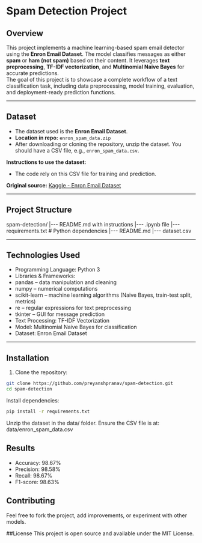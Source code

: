# Spam Detection Project

## Overview
This project implements a machine learning-based spam email detector using the **Enron Email Dataset**. The model classifies messages as either **spam** or **ham (not spam)** based on their content. It leverages **text preprocessing**, **TF-IDF vectorization**, and **Multinomial Naive Bayes** for accurate predictions.  
The goal of this project is to showcase a complete workflow of a text classification task, including data preprocessing, model training, evaluation, and deployment-ready prediction functions.

---

## Dataset
- The dataset used is the **Enron Email Dataset**.  
- **Location in repo:** `enron_spam_data.zip`  
- After downloading or cloning the repository, unzip the dataset. You should have a CSV file, e.g., `enron_spam_data.csv`.  

**Instructions to use the dataset:**
- The code rely on this CSV file for training and prediction. 

**Original source:** [Kaggle - Enron Email Dataset](https://www.kaggle.com/datasets/wcukierski/enron-email-dataset)  

---

## Project Structure
spam-detection/
|--- README.md with instructions
|--- .ipynb file
|--- requirements.txt # Python dependencies
|--- README.md
|--- dataset.csv

---

## Technologies Used
- Programming Language: Python 3
- Libraries & Frameworks:
- pandas – data manipulation and cleaning
- numpy – numerical computations
- scikit-learn – machine learning algorithms (Naive Bayes, train-test split, metrics)
- re – regular expressions for text preprocessing
- tkinter – GUI for message prediction
- Text Processing: TF-IDF Vectorization
- Model: Multinomial Naive Bayes for classification
- Dataset: Enron Email Dataset

---

## Installation
1. Clone the repository:

```bash
git clone https://github.com/preyanshpranav/spam-detection.git
cd spam-detection
```

Install dependencies:

```bash
pip install -r requirements.txt
```
Unzip the dataset in the data/ folder. Ensure the CSV file is at:
data/enron_spam_data.csv

## Results
- Accuracy: 98.67%
- Precision: 98.58%
- Recall: 98.67%
- F1-score: 98.63%

## Contributing
Feel free to fork the project, add improvements, or experiment with other models.

##License
This project is open source and available under the MIT License.

